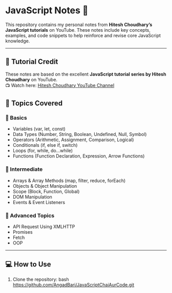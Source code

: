 # JavaScript Notes 📒

This repository contains my personal notes from **Hitesh Choudhary’s JavaScript tutorials** on YouTube. These notes include key concepts, examples, and code snippets to help reinforce and revise core JavaScript knowledge.

---

## 🎥 Tutorial Credit

These notes are based on the excellent **JavaScript tutorial series by Hitesh Choudhary** on YouTube.  
📺 Watch here: [Hitesh Choudhary YouTube Channel](https://www.youtube.com/@HiteshChoudharyDotCom)


## 📌 Topics Covered

### 🔹 Basics
- Variables (var, let, const)
- Data Types (Number, String, Boolean, Undefined, Null, Symbol)
- Operators (Arithmetic, Assignment, Comparison, Logical)
- Conditionals (if, else if, switch)
- Loops (for, while, do...while)
- Functions (Function Declaration, Expression, Arrow Functions)

### 🔹 Intermediate
- Arrays & Array Methods (map, filter, reduce, forEach)
- Objects & Object Manipulation
- Scope (Block, Function, Global)
- DOM Manipulation
- Events & Event Listeners

### 🔹 Advanced Topics 
- API Request Using XMLHTTP
- Promises
- Fetch
- OOP


---

## 💻 How to Use

1. Clone the repository:
bash
https://github.com/AngadBari/JavaScriptChaiAurCode.git


